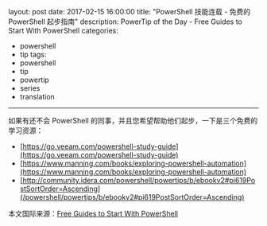 ﻿layout: post
date: 2017-02-15 16:00:00
title: "PowerShell 技能连载 - 免费的 PowerShell 起步指南"
description: PowerTip of the Day - Free Guides to Start With PowerShell
categories:
- powershell
- tip
tags:
- powershell
- tip
- powertip
- series
- translation
---
如果有还不会 PowerShell 的同事，并且您希望帮助他们起步，一下是三个免费的学习资源：

* [https://go.veeam.com/powershell-study-guide](https://go.veeam.com/powershell-study-guide)
* [https://www.manning.com/books/exploring-powershell-automation](https://www.manning.com/books/exploring-powershell-automation)
* [http://community.idera.com/powershell/powertips/b/ebookv2#pi619PostSortOrder=Ascending](/powershell/powertips/b/ebookv2#pi619PostSortOrder=Ascending)

<!--more-->
本文国际来源：[Free Guides to Start With PowerShell](http://community.idera.com/powershell/powertips/b/tips/posts/free-guides-to-start-with-powershell)
